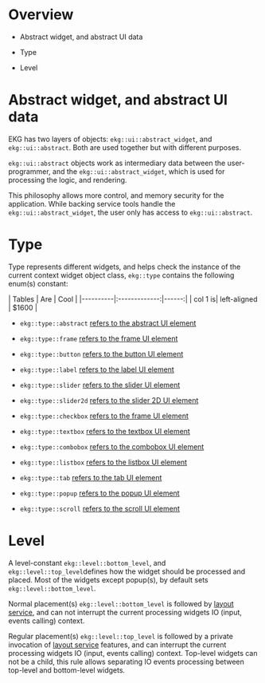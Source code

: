 # Overview

- Abstract widget, and abstract UI data

- Type

- Level

# Abstract widget, and abstract UI data

EKG has two layers of objects: `ekg::ui::abstract_widget`, and `ekg::ui::abstract`. Both are used together but with different purposes.

`ekg::ui::abstract` objects work as intermediary data between the user-programmer, and the `ekg::ui::abstract_widget`, which is used for processing the logic, and rendering.

This philosophy allows more control, and memory security for the application. While backing service tools handle the `ekg::ui::abstract_widget`, the user only has access to `ekg::ui::abstract`.

# Type

Type represents different widgets, and helps check the instance of the current context widget object class, `ekg::type` contains the following enum(s) constant:

| Tables | Are | Cool | |----------|:-------------:|------:| | col 1 is| left-aligned | $1600 |

- `ekg::type::abstract` [refers to the abstract UI element](/ekg-docs/abstract/)

- `ekg::type::frame` [refers to the frame UI element](/ekg-docs/frame/)

- `ekg::type::button` [refers to the button UI element](/ekg-docs/frame/)

- `ekg::type::label` [refers to the label UI element](/ekg-docs/label/)

- `ekg::type::slider` [refers to the slider UI element](/ekg-docs/slider/)

- `ekg::type::slider2d` [refers to the slider 2D UI element](/ekg-docs/slider2d/)

- `ekg::type::checkbox` [refers to the frame UI element](/ekg-docs/checkbox/)

- `ekg::type::textbox` [refers to the textbox UI element](/ekg-docs/textbox/)

- `ekg::type::combobox` [refers to the combobox UI element](/ekg-docs/combobox/)

- `ekg::type::listbox` [refers to the listbox UI element](/ekg-docs/listbox/)

- `ekg::type::tab` [refers to the tab UI element](/ekg-docs/tab/)

- `ekg::type::popup` [refers to the popup UI element](/ekg-docs/popup/)

- `ekg::type::scroll` [refers to the scroll UI element](/ekg-docs/scroll/)

# Level

A level-constant `ekg::level::bottom_level`, and `ekg::level::top_level`defines how the widget should be processed and placed. Most of the widgets except popup(s), by default sets `ekg::level::bottom_level`.

Normal placement(s) `ekg::level::bottom_level` is followed by [layout service](/ekg-docs/layout/), and can not interrupt the current processing widgets IO (input, events calling) context.

Regular placement(s) `ekg::level::top_level` is followed by a private invocation of [layout service](/ekg-docs/layout/) features, and can interrupt the current processing widgets IO (input, events calling) context. Top-level widgets can not be a child, this rule allows separating IO events processing between top-level and bottom-level widgets.
